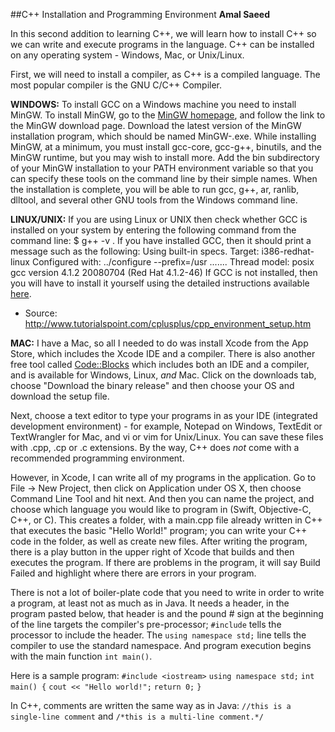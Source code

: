 ##C++ Installation and Programming Environment
**Amal Saeed**




In this second addition to learning C++, we will learn how to install C++ so we can write and execute programs in the language. C++ can be installed on any operating system - Windows, Mac, or Unix/Linux. 

First, we will need to install a compiler, as C++ is a compiled language. The most popular compiler is the GNU C/C++ Compiler. 

**WINDOWS:** To install GCC on a Windows machine you need to install MinGW. To install MinGW, go to the [MinGW homepage](www.mingw.org), and follow the link to the MinGW download page. Download the latest version of the MinGW installation program, which should be named MinGW-<version>.exe. While installing MinGW, at a minimum, you must install gcc-core, gcc-g++, binutils, and the MinGW runtime, but you may wish to install more. Add the bin subdirectory of your MinGW installation to your PATH environment variable so that you can specify these tools on the command line by their simple names. When the installation is complete, you will be able to run gcc, g++, ar, ranlib, dlltool, and several other GNU tools from the Windows command line.

**LINUX/UNIX:** If you are using Linux or UNIX then check whether GCC is installed on your system by entering the following command from the command line: $ g++ -v . If you have installed GCC, then it should print a message such as the following:
Using built-in specs.
Target: i386-redhat-linux
Configured with: ../configure --prefix=/usr .......
Thread model: posix
gcc version 4.1.2 20080704 (Red Hat 4.1.2-46)
If GCC is not installed, then you will have to install it yourself using the detailed instructions available [here](http://gcc.gnu.org/install/). 

- Source: http://www.tutorialspoint.com/cplusplus/cpp_environment_setup.htm

**MAC:** I have a Mac, so all I needed to do was install Xcode from the App Store, which includes the Xcode IDE and a compiler. There is also another free tool called [Code::Blocks](http://www.codeblocks.org/) which includes both an IDE and a compiler, and is available for Windows, Linux, *and* Mac. Click on the downloads tab, choose "Download the binary release" and then choose your OS and download the setup file.

Next, choose a text editor to type your programs in as your IDE (integrated development environment) - for example, Notepad on Windows, TextEdit or TextWrangler for Mac, and vi or vim for Unix/Linux. You can save these files with .cpp, .cp or .c extensions. By the way, C++ does *not* come with a recommended programming environment.

However, in Xcode, I can write all of my programs in the application. Go to File -> New Project, then click on Application under OS X, then choose Command Line Tool and hit next. And then you can name the project, and choose which language you would like to program in (Swift, Objective-C, C++, or C). This creates a folder, with a main.cpp file already written in C++ that executes the basic "Hello World!" program; you can write your C++ code in the folder, as well as create new files. After writing the program, there is a play button in the upper right of Xcode that builds and then executes the program. If there are problems in the program, it will say Build Failed and highlight where there are errors in your program.

There is not a lot of boiler-plate code that you need to write in order to write a program, at least not as much as in Java. It needs a header, in the program pasted below, that header is <iostream> and the pound # sign at the beginning of the line targets the compiler's pre-processor; `#include` tells the processor to include the <iostream> header. The `using namespace std;` line tells the compiler to use the standard namespace. And program execution begins with the main function `int main()`. 

Here is a sample program:
`#include <iostream>`
`using namespace std;`
`int main() {`
    `cout << "Hello world!";`
    `return 0;`
`}`

In C++, comments are written the same way as in Java: `//this is a single-line comment` and `/*this is a multi-line comment.*/`
